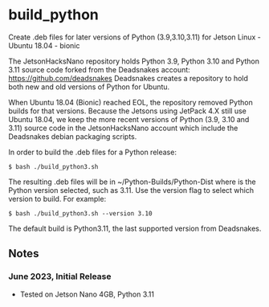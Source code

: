 # build_python
Create .deb files for later versions of Python (3.9,3.10,3.11) for Jetson Linux - Ubuntu 18.04 - bionic

The JetsonHacksNano repository holds Python 3.9, Python 3.10 and Python 3.11 source code forked from the Deadsnakes account: https://github.com/deadsnakes Deadsnakes creates a repository to hold both new and old versions of Python for Ubuntu.

When Ubuntu 18.04 (Bionic) reached EOL, the repository removed Python builds for that versions. Because the Jetsons using JetPack 4.X still use Ubuntu 18.04, we keep the more recent versions of Python (3.9, 3.10 and 3.11) source code in the JetsonHacksNano account which include the Deadsnakes debian packaging scripts.

In order to build the .deb files for a Python release:
```
$ bash ./build_python3.sh
```

The resulting .deb files will be in ~/Python-Builds/Python<version>-Dist where <version> is the Python version selected, such as 3.11. Use the version flag to select which version to build. For example:
```
$ bash ./build_python3.sh --version 3.10
```
The default build is Python3.11, the last supported version from Deadsnakes.

## Notes
### June 2023, Initial Release
- Tested on Jetson Nano 4GB, Python 3.11

